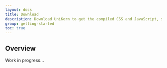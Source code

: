 ```yaml
---
layout: docs
title: Download
description: Download UniKorn to get the compiled CSS and JavaScript, source code.
group: getting-started
toc: true
---
```


## Overview

Work in progress...
